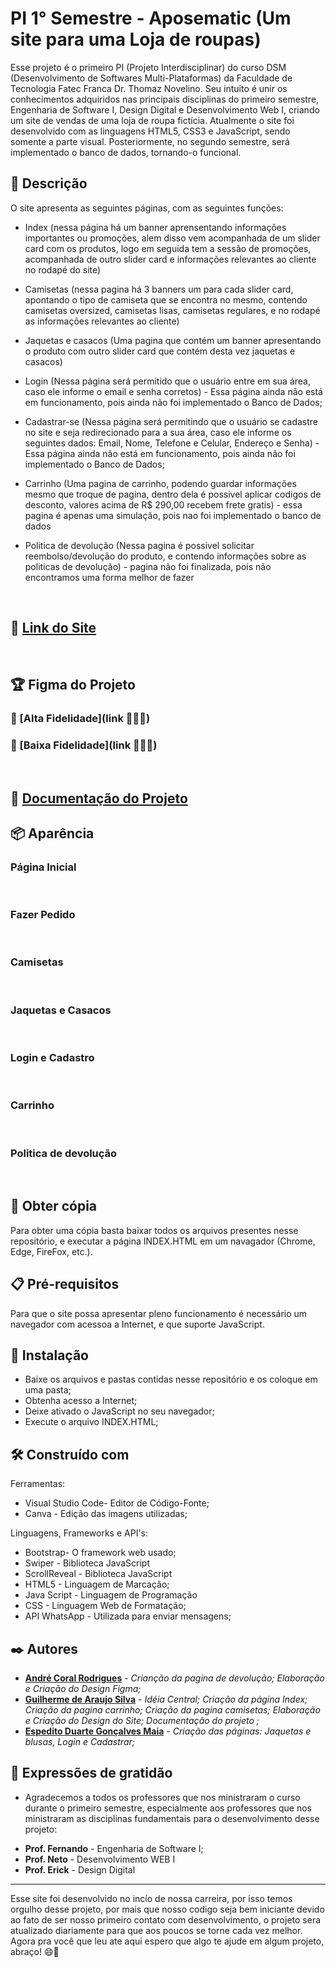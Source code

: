# PI 1° Semestre - Aposematic (Um site para uma Loja de roupas)

Esse projeto é o primeiro PI (Projeto Interdisciplinar) do curso DSM (Desenvolvimento de Softwares Multi-Plataformas) da Faculdade de Tecnologia Fatec Franca Dr. Thomaz Novelino. Seu intuito é unir os conhecimentos adquiridos nas principais disciplinas do primeiro semestre, Engenharia de Software I, Design Digital e Desenvolvimento Web I, criando um site de vendas de uma loja de roupa  fictícia.  Atualmente o site foi desenvolvido com as linguagens HTML5, CSS3 e JavaScript, sendo somente a parte visual. Posteriormente, no segundo semestre, será implementado o banco de dados, tornando-o funcional.

## 📄 Descrição

O site apresenta as seguintes páginas, com as seguintes funções:
* Index (nessa página há um banner aprensentando informações importantes ou promoções, alem disso vem acompanhada de um slider card com os produtos, logo em seguida tem a sessão de promoções, acompanhada de outro slider card e informações relevantes ao cliente no rodapé do site)
* Camisetas (nessa pagina há 3 banners um para cada slider card, apontando o tipo de camiseta que se encontra no mesmo,  contendo camisetas oversized, camisetas lisas, camisetas regulares, e no rodapé as informações relevantes ao cliente)
* Jaquetas e casacos (Uma pagina que contém um banner apresentando o produto com outro slider card que contém desta vez jaquetas e casacos)
* Login (Nessa página será permitido que o usuário entre em sua área, caso ele informe o email e senha corretos) - Essa página ainda não está em funcionamento, pois ainda não foi implementado o Banco de Dados;
* Cadastrar-se (Nessa página será permitindo que o usuário se cadastre no site e seja redirecionado para a sua área, caso ele informe os seguintes dados: Email, Nome, Telefone e Celular, Endereço  e Senha) - Essa página ainda não está em  funcionamento, pois ainda não foi implementado o Banco de Dados;
* Carrinho (Uma pagina de carrinho, podendo guardar informações mesmo que troque de pagina, dentro dela é possivel aplicar codigos de desconto,  valores acima de R$ 290,00 recebem frete gratis) -  essa pagina é apenas uma simulação, pois nao foi implementado o banco de dados

* Politica de devolução (Nessa pagina é possivel solicitar reembolso/devolução do produto, e contendo informações sobre as politicas de devolução) - pagina não foi finalizada, pois não encontramos uma forma melhor de fazer
<br>

## 🚀 [Link do Site](https://input-name-guilherme-araujo.github.io/Pi-1-semestre---DSM/)
<br>


## 🏆 Figma do Projeto
### 🥇 [Alta Fidelidade](link 👷🚧👷)
### 🥈 [Baixa Fidelidade](link 👷🚧👷)

<br>

## 📒 [Documentação do Projeto](https://drive.google.com/uc?export=download&id=1FC71i78M9NFkgWtkieoKBNCmsUZV-d8I)

## 📦 Aparência

### Página Inicial

<img src="">
<img src="">
<img src="">
<img src="">
<img src="">

### Fazer Pedido

<img src="">
<img src="">
<img src="">
<img src="">
<img src="">

### Camisetas

<img src="">
<img src="">
<img src="">
<img src="">
<img src="">

### Jaquetas e Casacos

<img src="">
<img src="">
<img src="">
<img src="">
<img src="">

###  Login e Cadastro

<img src="">
<img src="">
<img src="">
<img src="">
<img src="">

### Carrinho

<img src="">
<img src="">
<img src="">
<img src="">
<img src="">

### Politica de devolução 

<img src="">
<img src="">
<img src="">
<img src="">
<img src="">


## 📃 Obter cópia

Para obter uma cópia basta baixar todos os arquivos presentes nesse repositório, e executar a página INDEX.HTML em um navagador (Chrome, Edge, FireFox, etc.).


## 📋 Pré-requisitos

Para que o site possa apresentar pleno funcionamento é necessário um navegador com acessoa a Internet, e que suporte JavaScript.

## 🔧 Instalação

* Baixe os arquivos e pastas contidas nesse repositório e os coloque em uma pasta;
* Obtenha acesso a Internet;
* Deixe ativado o JavaScript no seu navegador;
* Execute o arquivo INDEX.HTML;


## 🛠️ Construído com

Ferramentas:
* Visual Studio Code- Editor de Código-Fonte;
* Canva - Edição das imagens utilizadas;

Linguagens, Frameworks e API's:
* Bootstrap- O framework web usado;
* Swiper - Biblioteca JavaScript
* ScrollReveal - Biblioteca JavaScript
* HTML5 - Linguagem de Marcação;
* Java Script - Linguagem de Programação
* CSS - Linguagem Web de Formatação;
* API WhatsApp - Utilizada para enviar mensagens; 


## ✒️ Autores
* **[André Coral Rodrigues](https://github.com/o0darkness0o)** - *Crianção da pagina de devolução;  Elaboração e Criação do Design Figma;*
* **[Guilherme de Araujo Silva](https://github.com/input-name-Guilherme-araujo)** - *Idéia Central; Criação da página Index; Criação da pagina carrinho; Criação da pagina camisetas; Elaboração e Criação do Design do Site; Documentação do projeto ;*
* **[Espedito Duarte Gonçalves Maia](https://github.com/duarte-maia)** - *Criação das páginas: Jaquetas e blusas, Login e Cadastrar;*



## 🎁 Expressões de gratidão

* Agradecemos a todos os professores que nos ministraram o curso durante o primeiro semestre, especialmente aos professores que nos ministraram as disciplinas fundamentais para o desenvolvimento desse projeto: 
- **Prof. Fernando** - Engenharia de Software I;
- **Prof. Neto** - Desenvolvimento WEB I
- **Prof. Erick** - Design Digital 

---
Esse site foi desenvolvido no incío de nossa carreira, por isso temos orgulho desse projeto, por mais que nosso codigo seja bem iniciante devido ao fato de ser nosso primeiro contato com desenvolvimento, o projeto sera atualizado diariamente para que aos poucos se torne cada vez melhor.
Agora pra você que leu ate aqui espero que algo te ajude em algum projeto, abraço! 😄🤙